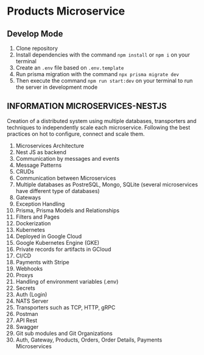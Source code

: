 # Products Microservice

## Develop Mode

1. Clone repository
2. Install dependencies with the command `npm install` or `npm i` on your terminal
3. Create an `.env` file based on `.env.template`
4. Run prisma migration with the command `npx prisma migrate dev`
5. Then execute the command `npm run start:dev` on your terminal to run the server in development mode

## INFORMATION MICROSERVICES-NESTJS

Creation of a distributed system using multiple databases, transporters and techniques to independently scale each microservice. Following the best practices on hot to configure, connect and scale them.

1. Microservices Architecture
2. Nest JS as backend
3. Communication by messages and events
4. Message Patterns
5. CRUDs
6. Communication between Microservices
7. Multiple databases as PostreSQL, Mongo, SQLite (several microservices have different type of databases)
8. Gateways
9. Exception Handling
10. Prisma, Prisma Models and Relationships
11. Filters and Pages
12. Dockerization
13. Kubernetes
14. Deployed in Google Cloud
15. Google Kubernetes Engine (GKE)
16. Private records for artifacts in GCloud
17. CI/CD
18. Payments with Stripe
19. Webhooks
20. Proxys
21. Handling of environment variables (.env)
22. Secrets
23. Auth (Login)
24. NATS Server
25. Transporters such as TCP, HTTP, gRPC
26. Postman
27. API Rest
28. Swagger
29. Git sub modules and Git Organizations
30. Auth, Gateway, Products, Orders, Order Details, Payments Microservices
